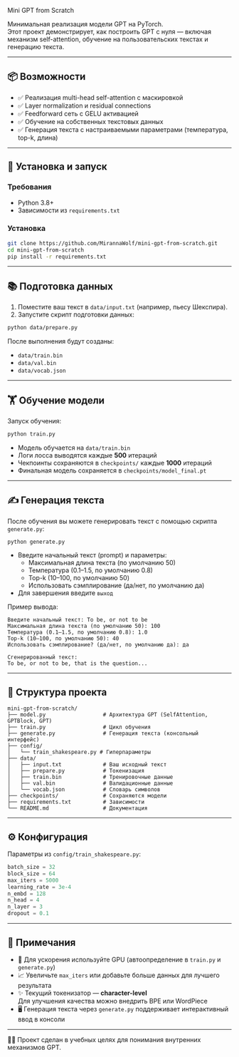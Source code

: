 Mini GPT from Scratch

Минимальная реализация модели GPT на PyTorch.  
Этот проект демонстрирует, как построить GPT с нуля — включая механизм self-attention, обучение на пользовательских текстах и генерацию текста.

---

## 📦 Возможности

- ✅ Реализация multi-head self-attention с маскировкой
- ✅ Layer normalization и residual connections
- ✅ Feedforward сеть с GELU активацией
- ✅ Обучение на собственных текстовых данных
- ✅ Генерация текста с настраиваемыми параметрами (температура, top-k, длина)

---

## 🚀 Установка и запуск

### Требования

- Python 3.8+
- Зависимости из `requirements.txt`

### Установка

```bash
git clone https://github.com/MirannaWolf/mini-gpt-from-scratch.git
cd mini-gpt-from-scratch
pip install -r requirements.txt
```

---

## 📚 Подготовка данных

1. Поместите ваш текст в `data/input.txt` (например, пьесу Шекспира).
2. Запустите скрипт подготовки данных:

```bash
python data/prepare.py
```

После выполнения будут созданы:

- `data/train.bin`
- `data/val.bin`
- `data/vocab.json`

---

## 🏋️ Обучение модели

Запуск обучения:

```bash
python train.py
```

- Модель обучается на `data/train.bin`
- Логи лосса выводятся каждые **500** итераций
- Чекпоинты сохраняются в `checkpoints/` каждые **1000** итераций
- Финальная модель сохраняется в `checkpoints/model_final.pt`

---

## ✍️ Генерация текста

После обучения вы можете генерировать текст с помощью скрипта `generate.py`:

```bash
python generate.py
```

- Введите начальный текст (prompt) и параметры:
  - Максимальная длина текста (по умолчанию 50)
  - Температура (0.1–1.5, по умолчанию 0.8)
  - Top-k (10–100, по умолчанию 50)
  - Использовать сэмплирование (да/нет, по умолчанию да)
- Для завершения введите `выход`

Пример вывода:

```
Введите начальный текст: To be, or not to be
Максимальная длина текста (по умолчанию 50): 100
Температура (0.1–1.5, по умолчанию 0.8): 1.0
Top-k (10–100, по умолчанию 50): 40
Использовать сэмплирование? (да/нет, по умолчанию да): да

Сгенерированный текст:
To be, or not to be, that is the question...
```

---

## 📂 Структура проекта

```
mini-gpt-from-scratch/
├── model.py                  # Архитектура GPT (SelfAttention, GPTBlock, GPT)
├── train.py                  # Цикл обучения
├── generate.py               # Генерация текста (консольный интерфейс)
├── config/
│   └── train_shakespeare.py # Гиперпараметры
├── data/
│   ├── input.txt             # Ваш исходный текст
│   ├── prepare.py            # Токенизация
│   ├── train.bin             # Тренировочные данные
│   ├── val.bin               # Валидационные данные
│   └── vocab.json            # Словарь символов
├── checkpoints/              # Сохраняются модели
├── requirements.txt          # Зависимости
└── README.md                 # Документация
```

---

## ⚙️ Конфигурация

Параметры из `config/train_shakespeare.py`:

```python
batch_size = 32
block_size = 64
max_iters = 5000
learning_rate = 3e-4
n_embd = 128
n_head = 4
n_layer = 3
dropout = 0.1
```

---

## 📝 Примечания

- 🔋 Для ускорения используйте GPU (автоопределение в `train.py` и `generate.py`)
- 📈 Увеличьте `max_iters` или добавьте больше данных для лучшего результата
- ✨ Текущий токенизатор — **character-level**  
  Для улучшения качества можно внедрить BPE или WordPiece
- 🖥️ Генерация текста через `generate.py` поддерживает интерактивный ввод в консоли

---

👨‍💻 Проект сделан в учебных целях для понимания внутренних механизмов GPT.
